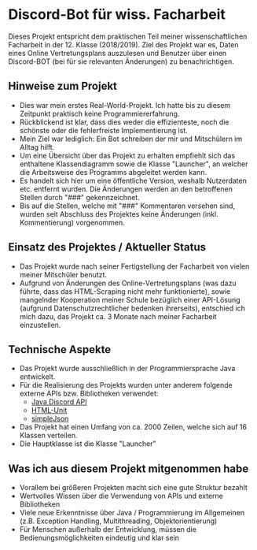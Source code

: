 # Discord-Bot für wiss. Facharbeit 
Dieses Projekt entspricht dem praktischen Teil meiner wissenschaftlichen Facharbeit in der 12. Klasse (2018/2019). Ziel des Projekt war es, Daten eines Online Vertretungsplans auszulesen und Benutzer über einen Discord-BOT (bei für sie relevanten Änderungen) zu benachrichtigen.

## Hinweise zum Projekt
- Dies war mein erstes Real-World-Projekt. Ich hatte bis zu diesem Zeitpunkt praktisch keine Programmiererfahrung.
- Rückblickend ist klar, dass dies weder die effizienteste, noch die schönste oder die fehlerfreiste Implementierung ist.
- Mein Ziel war lediglich: Ein Bot schreiben der mir und Mitschülern im Alltag hilft. 
- Um eine Übersicht über das Projekt zu erhalten empfiehlt sich das enthaltene Klassendiagramm sowie die Klasse "Launcher", an welcher die Arbeitsweise des Programms abgeleitet werden kann.
- Es handelt sich hier um eine öffentliche Version, weshalb Nutzerdaten etc. entfernt wurden. Die Änderungen werden an den betroffenen Stellen durch "###" gekennzeichnet.
- Bis auf die Stellen, welche mit "###" Kommentaren versehen sind, wurden seit Abschluss des Projektes keine Änderungen (inkl. Kommentierung) vorgenommen.

## Einsatz des Projektes / Aktueller Status
- Das Projekt wurde nach seiner Fertigstellung der Facharbeit von vielen meiner Mitschüler benutzt. 
- Aufgrund von Änderungen des Online-Vertretungsplans (was dazu führte, dass das HTML-Scraping nicht mehr funktionierte), sowie mangelnder Kooperation meiner Schule bezüglich einer API-Lösung (aufgrund Datenschutzrechtlicher bedenken ihrerseits), entschied ich mich dazu, das Projekt ca. 3 Monate nach meiner Facharbeit einzustellen.

## Technische Aspekte
- Das Projekt wurde ausschließlich in der Programmiersprache Java entwickelt.
- Für die Realisierung des Projekts wurden unter anderem folgende externe APIs bzw. Bibliotheken verwendet:
  - [Java Discord API](https://github.com/DV8FromTheWorld/JDA) 
  - [HTML-Unit](https://htmlunit.sourceforge.io/)
  - [simpleJson](https://simplejson.readthedocs.io/en/latest/) 
- Das Projekt hat einen Umfang von ca. 2000 Zeilen, welche sich auf 16 Klassen verteilen.
- Die Hauptklasse ist die Klasse "Launcher"

## Was ich aus diesem Projekt mitgenommen habe
- Vorallem bei größeren Projekten macht sich eine gute Struktur bezahlt
- Wertvolles Wissen über die Verwendung von APIs und externe Bibliotheken
- Viele neue Erkenntnisse über Java / Programmierung im Allgemeinen (z.B. Exception Handling, Multithreading, Objektorientierung)  
- Für Menschen außerhalb der Entwicklung, müssen die Bedienungsmöglichkeiten eindeutig und klar sein
